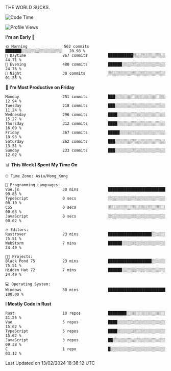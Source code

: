 THE WORLD SUCKS.

<!--START_SECTION:waka-->
![Code Time](http://img.shields.io/badge/Code%20Time-47%20hrs%2058%20mins-blue)

![Profile Views](http://img.shields.io/badge/Profile%20Views-0-blue)

**I'm an Early 🐤** 

```text
🌞 Morning                562 commits         ███████░░░░░░░░░░░░░░░░░░   28.98 % 
🌆 Daytime                867 commits         ███████████░░░░░░░░░░░░░░   44.71 % 
🌃 Evening                480 commits         ██████░░░░░░░░░░░░░░░░░░░   24.76 % 
🌙 Night                  30 commits          ░░░░░░░░░░░░░░░░░░░░░░░░░   01.55 % 
```
📅 **I'm Most Productive on Friday** 

```text
Monday                   251 commits         ███░░░░░░░░░░░░░░░░░░░░░░   12.94 % 
Tuesday                  218 commits         ███░░░░░░░░░░░░░░░░░░░░░░   11.24 % 
Wednesday                296 commits         ████░░░░░░░░░░░░░░░░░░░░░   15.27 % 
Thursday                 312 commits         ████░░░░░░░░░░░░░░░░░░░░░   16.09 % 
Friday                   367 commits         █████░░░░░░░░░░░░░░░░░░░░   18.93 % 
Saturday                 262 commits         ███░░░░░░░░░░░░░░░░░░░░░░   13.51 % 
Sunday                   233 commits         ███░░░░░░░░░░░░░░░░░░░░░░   12.02 % 
```


📊 **This Week I Spent My Time On** 

```text
🕑︎ Time Zone: Asia/Hong_Kong

💬 Programming Languages: 
Vue.js                   30 mins             █████████████████████████   99.85 % 
TypeScript               0 secs              ░░░░░░░░░░░░░░░░░░░░░░░░░   00.10 % 
CSS                      0 secs              ░░░░░░░░░░░░░░░░░░░░░░░░░   00.03 % 
JavaScript               0 secs              ░░░░░░░░░░░░░░░░░░░░░░░░░   00.02 % 

🔥 Editors: 
Rustrover                23 mins             ███████████████████░░░░░░   75.51 % 
WebStorm                 7 mins              ██████░░░░░░░░░░░░░░░░░░░   24.49 % 

🐱‍💻 Projects: 
Black Pond 75            23 mins             ███████████████████░░░░░░   75.51 % 
Hidden Hat 72            7 mins              ██████░░░░░░░░░░░░░░░░░░░   24.49 % 

💻 Operating System: 
Windows                  30 mins             █████████████████████████   100.00 % 
```

**I Mostly Code in Rust** 

```text
Rust                     10 repos            ████████░░░░░░░░░░░░░░░░░   31.25 % 
Vue                      5 repos             ████░░░░░░░░░░░░░░░░░░░░░   15.62 % 
TypeScript               5 repos             ████░░░░░░░░░░░░░░░░░░░░░   15.62 % 
JavaScript               3 repos             ██░░░░░░░░░░░░░░░░░░░░░░░   09.38 % 
C                        1 repo              █░░░░░░░░░░░░░░░░░░░░░░░░   03.12 % 
```




 Last Updated on 13/02/2024 18:36:12 UTC
<!--END_SECTION:waka-->
